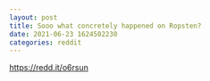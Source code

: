 ```yaml
--- 
layout: post 
title: Sooo what concretely happened on Ropsten? 
date: 2021-06-23 1624502230 
categories: reddit 
--- 
```

https://redd.it/o6rsun